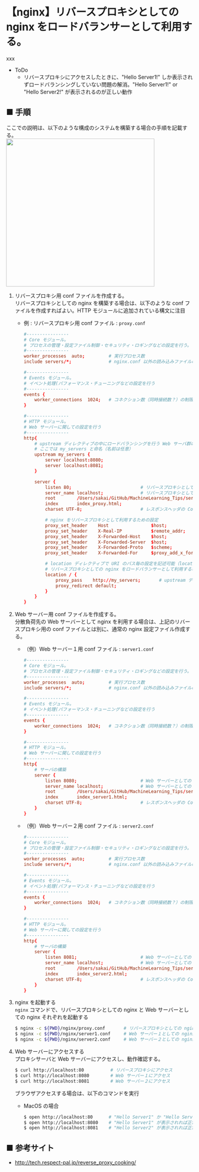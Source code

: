 # 【nginx】リバースプロキシとしての nginx をロードバランサーとして利用する。
xxx

- ToDo
    - リバースプロキシにアクセスしたときに、"Hello Server1!" しか表示されずロードバランシングしていない問題の解消。"Hello Server1!" or "Hello Server2!" が表示されるのが正しい動作


## ■ 手順
ここでの説明は、以下のような構成のシステムを構築する場合の手順を記載する。<br>
<img src="https://user-images.githubusercontent.com/25688193/113479439-1a458380-94ca-11eb-98e0-e2df9f9264cc.png" width="400"><br>


1. リバースプロキシ用 conf ファイルを作成する。<br>
    リバースプロキシとしての nginx を構築する場合は、以下のような conf ファイルを作成すればよい。HTTP モジュールに追加されている構文に注目<br>

    - 例 : リバースプロキシ用 conf ファイル : `proxy.conf`
        ```conf
        #----------------
        # Core モジュール。
        # プロセスの管理・設定ファイル制御・セキュリティ・ロギングなどの設定を行う。
        #----------------
        worker_processes  auto;         # 実行プロセス数
        include servers/*;              # nginx.conf 以外の読み込みファイルの読み込みパス

        #----------------
        # Events モジュール。
        # イベント処理(パフォーマンス・チューニングなどの設定を行う
        #----------------
        events {
            worker_connections  1024;   # コネクション数（同時接続数？）の制限
        }

        #----------------
        # HTTP モジュール。
        # Web サーバーに関しての設定を行う
        #----------------
        http{
            # upstream ディレクティブの中にロードバランシングを行う Web サーバ群のリストを記述
            # ここでは my_servers と命名（名前は任意）
            upstream my_servers {
                server localhost:8080;
                server localhost:8081;
            }

            server {
                listen 80;                          # リバースプロキシとしての nginx サーバーの IP アドレスとポート番号（ポート番号のみの指定も可能）
                server_name localhost;              # リバースプロキシとしての nginx サーバーのドメイン名（www.example.com など）
                root        /Users/sakai/GitHub/MachineLearning_Tips/server_processing/25/nginx/html;
                index       index_proxy.html;
                charset UTF-8;                      # レスポンスヘッダの Content-type

                # nginx をリバースプロキシとして利用するための設定
                proxy_set_header    Host                $host;
                proxy_set_header    X-Real-IP           $remote_addr;
                proxy_set_header    X-Forwarded-Host    $host;
                proxy_set_header    X-Forwarded-Server  $host;
                proxy_set_header    X-Forwarded-Proto   $scheme;
                proxy_set_header    X-Forwarded-For     $proxy_add_x_forwarded_for;

                # location ディレクティブで URI のパス毎の設定を記述可能（location / => リクエストURIのパスが "/", location /example/ => リクエストURIのパスが "/example"）
                # リバースプロキシとしての nginx をロードバランサーとして利用する場合は、location を利用して、upstream ディレクティブで設定した名前のリクエスト URL を設定する
                location / {
                    proxy_pass    http://my_servers;       # upstream ディレクティブで指定した名前
                    proxy_redirect default;
                }
            }
        }
        ```

1. Web サーバー用 conf ファイルを作成する。<br>
    分散負荷先の Web サーバーとして nginx を利用する場合は、上記のリバースプロキシ用の conf ファイルとは別に、通常の nginx 設定ファイル作成する。<br>
    - （例）Web サーバー１用 conf ファイル : `server1.conf`
        ```conf
        #----------------
        # Core モジュール。
        # プロセスの管理・設定ファイル制御・セキュリティ・ロギングなどの設定を行う。
        #----------------
        worker_processes  auto;         # 実行プロセス数
        include servers/*;              # nginx.conf 以外の読み込みファイルの読み込みパス

        #----------------
        # Events モジュール。
        # イベント処理(パフォーマンス・チューニングなどの設定を行う
        #----------------
        events {
            worker_connections  1024;   # コネクション数（同時接続数？）の制限
        }

        #----------------
        # HTTP モジュール。
        # Web サーバーに関しての設定を行う
        #----------------
        http{
            # サーバの構築
            server {
                listen 8080;                        # Web サーバーとしての nginx のポート番号
                server_name localhost;              # Web サーバーとしての nginx サーバーのドメイン名（www.example.com など）
                root        /Users/sakai/GitHub/MachineLearning_Tips/server_processing/25/nginx/html;
                index       index_server1.html;
                charset UTF-8;                      # レスポンスヘッダの Content-type
            }
        }
        ```

    - （例）Web サーバー２用 conf ファイル : `server2.conf`
        ```conf
        #----------------
        # Core モジュール。
        # プロセスの管理・設定ファイル制御・セキュリティ・ロギングなどの設定を行う。
        #----------------
        worker_processes  auto;         # 実行プロセス数
        include servers/*;              # nginx.conf 以外の読み込みファイルの読み込みパス

        #----------------
        # Events モジュール。
        # イベント処理(パフォーマンス・チューニングなどの設定を行う
        #----------------
        events {
            worker_connections  1024;   # コネクション数（同時接続数？）の制限
        }

        #----------------
        # HTTP モジュール。
        # Web サーバーに関しての設定を行う
        #----------------
        http{
            # サーバの構築
            server {
                listen 8081;                        # Web サーバーとしての nginx のポート番号
                server_name localhost;              # Web サーバーとしての nginx サーバーのドメイン名（www.example.com など）
                root        /Users/sakai/GitHub/MachineLearning_Tips/server_processing/25/nginx/html;
                index       index_server2.html;
                charset UTF-8;                      # レスポンスヘッダの Content-type
            }
        }
        ```

1. nginx を起動する<br>
    `nginx` コマンドで、リバースプロキシとしての nginx と Web サーバーとしての nginx それぞれを起動する<br>
    ```sh
    $ nginx -c ${PWD}/nginx/proxy.conf       # リバースプロキシとしての nginx を起動
    $ nginx -c ${PWD}/nginx/server1.conf     # Web サーバー１としての nginx を起動
    $ nginx -c ${PWD}/nginx/server2.conf     # Web サーバー２としての nginx を起動
    ```

1. Web サーバーにアクセスする<br>
    プロキシサーバと Web サーバーにアクセスし、動作確認する。
    ```sh
    $ curl http://localhost:80          # リバースプロキシにアクセス
    $ curl http://localhost:8080        # Web サーバー１にアクセス
    $ curl http://localhost:8081        # Web サーバー２にアクセス
    ```

    ブラウザアクセスする場合は、以下のコマンドを実行<br>
    - MacOS の場合
        ```sh
        $ open http://localhost:80      # "Hello Server1" か "Hello Server2" が表示されれば正常に動作している（Hello Proxy! ではないことに注意）
        $ open http://localhost:8080    # "Hello Server1" が表示されれば正常に動作している
        $ open http://localhost:8081    # "Hello Server2" が表示されれば正常に動作している
        ```

## ■ 参考サイト
- http://tech.respect-pal.jp/reverse_proxy_cooking/
